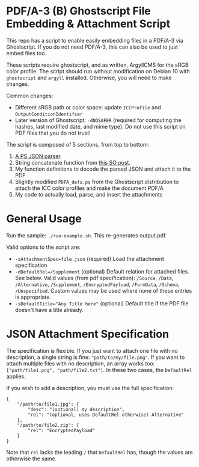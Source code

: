 # PDF/A-3 (B) Ghostscript File Embedding & Attachment Script

This repo has a script to enable easily embedding files in a PDF/A-3 via Ghostscript. If you do not need PDF/A-3, this can also be used to just embed files too.

These scripts require ghostscript, and as written, ArgyllCMS for the sRGB color profile. The script should run without modification on Debian 10 with `ghostscript` and `argyll` installed. Otherwise, you will need to make changes.

Common changes:
 * Different sRGB path or color space: update `ICCProfile` and `OutputConditionIdentifier`
 * Later version of Ghostscript: `-dNOSAFER` (required for computing the hashes, last modified date, and mime type). Do not use this script on PDF files that you do not trust! 

The script is composed of 5 sections, from top to bottom:
 1. [A PS JSON parser](https://comp.lang.postscript.narkive.com/CtRplAtR/json-reader-writer-in-postscript). 
 2. String concatenate function from [this SO post]( https://stackoverflow.com/a/12379557).
 3. My function definitions to decode the parsed JSON and attach it to the PDF
 4. Slightly modified `PDFA_defs.ps` from the Ghostscript distribution to attach the ICC color profiles and make the document PDF/A
 5. My code to actually load, parse, and insert the attachments
 
# General Usage

Run the sample: `./run-example.sh`.  This re-generates output.pdf.

Valid options to the script are:

 * `-sAttachmentSpec=file.json` (required) Load the attachment specification
 * `-dDefaultRel=/Supplement` (optional) Default relation for attached files. See below. Valid values (from pdf specification): `/Source`, `/Data`, `/Alternative`, `/Supplement`, `/EncryptedPayload`, `/FormData`, `/Schema`, `/Unspecified`. Custom values may be used where none of these entries is appropriate.
 * `-sDefaultTitle="Any Title here"` (optional) Default title if the PDF file doesn't have a title already.

# JSON Attachment Specification

The specification is flexible. If you just want to attach one file with no description, a single string is fine: `"path/to/my/file.png"`. If you want to attach multiple files with no description, an array works too: `["path/file1.png", "path/file2.txt"]`. In these two cases, the `DefaultRel` applies.

If you wish to add a description, you must use the full specification:

```
{
	"/path/to/file1.jpg": {
		"desc": "(optional) my description",
		"rel": "(optional, uses DefaultRel otherwise) Alternative"
	},
	"/path/to/file2.zip": {
		"rel": "EncryptedPayload"
	}
}
```

Note that `rel` lacks the leading `/` that `DefaultRel` has, though the values are otherwise the same.


